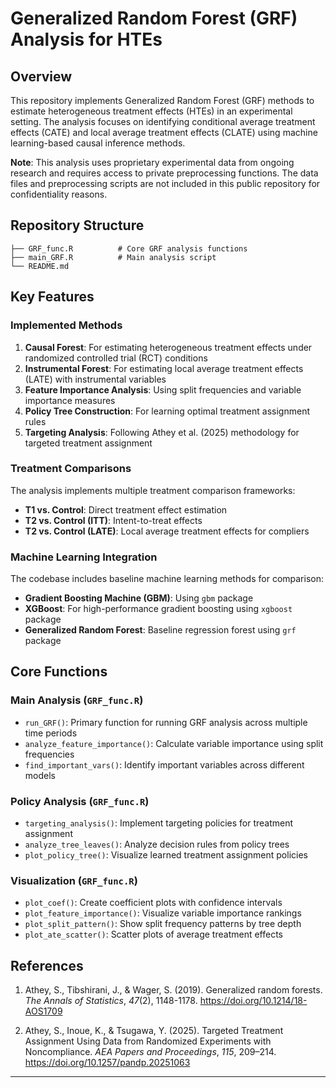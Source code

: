 # Generalized Random Forest (GRF) Analysis for HTEs

## Overview

This repository implements Generalized Random Forest (GRF) methods to estimate heterogeneous treatment effects (HTEs) in an experimental setting. The analysis focuses on identifying conditional average treatment effects (CATE) and local average treatment effects (CLATE) using machine learning-based causal inference methods.

**Note**: This analysis uses proprietary experimental data from ongoing research and requires access to private preprocessing functions. The data files and preprocessing scripts are not included in this public repository for confidentiality reasons.


## Repository Structure

```
├── GRF_func.R          # Core GRF analysis functions
├── main_GRF.R          # Main analysis script
└── README.md
```

## Key Features

### Implemented Methods

1. **Causal Forest**: For estimating heterogeneous treatment effects under randomized controlled trial (RCT) conditions
2. **Instrumental Forest**: For estimating local average treatment effects (LATE) with instrumental variables
3. **Feature Importance Analysis**: Using split frequencies and variable importance measures
4. **Policy Tree Construction**: For learning optimal treatment assignment rules
5. **Targeting Analysis**: Following Athey et al. (2025) methodology for targeted treatment assignment

### Treatment Comparisons

The analysis implements multiple treatment comparison frameworks:
- **T1 vs. Control**: Direct treatment effect estimation
- **T2 vs. Control (ITT)**: Intent-to-treat effects
- **T2 vs. Control (LATE)**: Local average treatment effects for compliers

### Machine Learning Integration

The codebase includes baseline machine learning methods for comparison:
- **Gradient Boosting Machine (GBM)**: Using `gbm` package
- **XGBoost**: For high-performance gradient boosting using `xgboost` package
- **Generalized Random Forest**: Baseline regression forest using `grf` package

## Core Functions

### Main Analysis (`GRF_func.R`)

- `run_GRF()`: Primary function for running GRF analysis across multiple time periods
- `analyze_feature_importance()`: Calculate variable importance using split frequencies
- `find_important_vars()`: Identify important variables across different models

### Policy Analysis (`GRF_func.R`)

- `targeting_analysis()`: Implement targeting policies for treatment assignment
- `analyze_tree_leaves()`: Analyze decision rules from policy trees
- `plot_policy_tree()`: Visualize learned treatment assignment policies

### Visualization (`GRF_func.R`)

- `plot_coef()`: Create coefficient plots with confidence intervals
- `plot_feature_importance()`: Visualize variable importance rankings
- `plot_split_pattern()`: Show split frequency patterns by tree depth
- `plot_ate_scatter()`: Scatter plots of average treatment effects


## References

1. Athey, S., Tibshirani, J., & Wager, S. (2019). Generalized random forests. *The Annals of Statistics*, *47*(2), 1148-1178. https://doi.org/10.1214/18-AOS1709

2. Athey, S., Inoue, K., & Tsugawa, Y. (2025). Targeted Treatment Assignment Using Data from Randomized Experiments with Noncompliance. *AEA Papers and Proceedings*, *115*, 209–214. https://doi.org/10.1257/pandp.20251063

---

